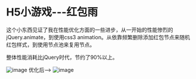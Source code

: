 # H5小游戏---红包雨



这个小东西见证了我在性能优化方面的一些进步，从一开始的性能惨烈的 jQuery.animate，到使用css3 animation。从依靠频繁删除添加红包节点来随机红包样式，到使用节点池来复用节点。

整体性能消耗比jQuery时代，节约了90%以上。

![image](https://github.com/OldDream/huangyn15-qq.com/blob/master/jq.jpg) 优化后-->  ![image](https://github.com/OldDream/huangyn15-qq.com/blob/master/end.jpg)
